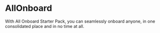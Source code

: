 # AllOnboard
With All Onboard Starter Pack, you can seamlessly onboard anyone, in one consolidated place and in no time at all.
